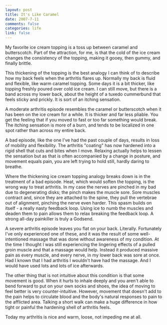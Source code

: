 ```yaml
--- 
layout: post
title: It's Like Caramel
date: 2007-7-11
comments: false
categories: life
link: false
---
```

My favorite ice cream topping is a toss up between caramel and butterscotch.  Part of the attraction, for me, is that the cold of the ice cream changes the consistency of the topping, making it gooey, then gummy, and finally brittle.

This thickening of the topping is the best analogy I can think of to describe how my back feels when the arthritis flares up.  Normally my back is fluid and flexible, like warm caramel topping.  Some days it is a bit thicker, like topping freshly poured over cold ice cream.  I can still move, but there is a band across my lower back, about the height of a tuxedo cummerbund that feels sticky and prickly.  It is sort of an itching sensation.

A moderate arthritis episode resembles the caramel or butterscotch when it has been on the ice cream for a while.  It is thicker and far less pliable.  You get the feeling that if you moved to fast or too far something would break.  The itching sensation is more of a burn, and tends to be localized in one spot rather than across my entire back.

A bad episode, like the one I've had the past couple of days, results in loss of mobility and flexibility.  The arthritis "coating" has now hardened into a rigid shell that cuts and bites when I move.  Relaxing actually helps to lessen the sensation but as that is often accompanied by a change in posture, and movement equals pain, you are left trying to hold still, hardly daring to breathe.

Where the thickening ice cream topping analogy breaks down is in the treatment of a bad episode.  Heat, which would soften the topping, is the wrong way to treat arthritis.  In my case the nerves are pinched in my bad due to degenerating disks; the pinch makes the muscle sore.  Sore muscles contract and, since they are attached to the spine, they pull the vertebrae out of alignment, pinching the nerve even harder.  This spasm builds on itself - a really nasty feedback loop.  Using ice to numb the muscles and deaden them to pain allows them to relax breaking the feedback loop.  A strong all-day painkiller is truly a Godsend.

A severe arthritis episode leaves you flat on your back.  Literally.  Fortunately I've only experienced one of these, and it was the result of some well-intentioned massage that was done without awareness of my condition.  At the time I thought I was still experiencing the lingering effects of a pulled groin muscle and that a massage would help.  Instead it produced massive pain as every muscle, and every nerve, in my lower back was sore at once.  Had I known that I had arthritis I wouldn't have had the massage.  And I would have used lots and lots of ice afterwards.

The other thing that is not intuitive about this condition is that some movement is good.  When it hurts to inhale deeply and you aren't able to bend forward to put on your own socks and shoes, the idea of moving to feel better is very counter-intuitive.  However, movement that doesn't add to the pain helps to circulate blood and the body's natural responses to pain to the afflicted area.  Talking a short walk can make a huge difference in how tight or painful the hardening shell of arthritis feels.

Today my arthritis is nice and warm, loose, not impeding me at all.
